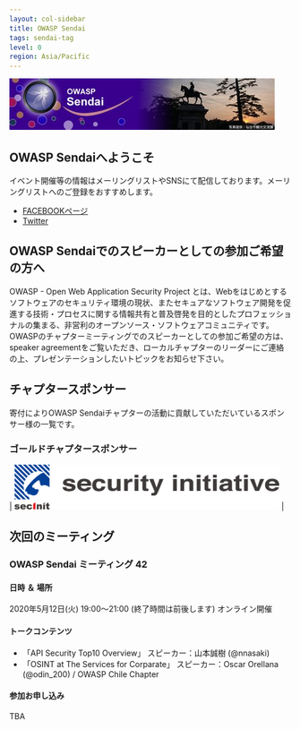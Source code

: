 ```yaml
---
layout: col-sidebar
title: OWASP Sendai
tags: sendai-tag
level: 0
region: Asia/Pacific
---
```


![OWASP Sendai Logo](assets/images/logo_owasp_sendai.jpg)

## OWASP Sendaiへようこそ

イベント開催等の情報はメーリングリストやSNSにて配信しております。メーリングリストへのご登録をおすすめします。
- [FACEBOOKページ](https://www.facebook.com/owaspsendai/)
- [Twitter](https://twitter.com/OWASP_Sendai)

## OWASP Sendaiでのスピーカーとしての参加ご希望の方へ

OWASP - Open Web Application Security Project
とは、Webをはじめとするソフトウェアのセキュリティ環境の現状、またセキュアなソフトウェア開発を促進する技術・プロセスに関する情報共有と普及啓発を目的としたプロフェッショナルの集まる、非営利のオープンソース・ソフトウェアコミュニティです。OWASPのチャプターミーティングでのスピーカーとしての参加ご希望の方は、 speaker agreementをご覧いただき、ローカルチャプターのリーダーにご連絡の上、プレゼンテーションしたいトピックをお知らせ下さい。

## チャプタースポンサー

寄付によりOWASP Sendaiチャプターの活動に貢献していただいているスポンサー様の一覧です。

### ゴールドチャプタースポンサー

| [<img src="assets/images/securityinitiative.png" height="80px">](https://security-initiative.co.jp) |

## 次回のミーティング
### OWASP Sendai ミーティング 42
#### 日時 ＆ 場所

2020年5月12日(火) 19:00～21:00 (終了時間は前後します) オンライン開催

#### トークコンテンツ

* 「API Security Top10 Overview」 スピーカー：山本誠樹 (@nnasaki)
* 「OSINT at The Services for Corparate」 スピーカー：Oscar Orellana (@odin_200)  / OWASP Chile Chapter

#### 参加お申し込み

TBA
<!--[お申し込みページへ](https://owaspsendai.connpass.com/event/132635/)-->



<!-- Standard Chapter Page Template
This is an example of a Project or Chapter page.
Please change these items to indicate the actual information you wish to present. In addition to this information, the 'front-matter' above the text should be modified to reflect your actual information.  An explanation of each of the front-matter items is below:

{front matter for this file}

```
- layout: This is the layout used by project and chapter pages.  You should leave this value as col-sidebar
- title: This is the title of your project or chapter page, usually the name.  For example, OWASP Zed Attack Proxy or OWASP Baltimore
- tags: This is a space-delimited list of tags you associate with your project or chapter.  If you are using tabs, at least one of these tags should be unique in order to be used in the tabs files (an example tab is included in this repo) 
- region: This is the region you are in according to our data
```

{copy for this file (index.md)}
Replace the text above the commented area with your information in the format below:
```
## Welcome
Include some information here about your chapter

## Participation
The Open Web Application Security Project (OWASP) is a nonprofit foundation that works to improve the security of software. All of our projects ,tools, documents, forums, and chapters are free and open to anyone interested in improving application security. 

Chapters are led by local leaders in accordance with the [Chapter Leader Handbook](/www-policy/rules-of-procedure/chapter-handbook). Financial contributions should only be made online using the authorized online donation button. To be a SPEAKER at ANY OWASP Chapter in the world simply review the [speaker agreement](/www-policy/speaker-agreement) and then contact the local chapter leader with details of what OWASP Project, independent research, or related software security topic you would like to present.

Everyone is welcome and encouraged to participate in our [Projects](/projects), [Local Chapters](/chapters), [Events](/events), [Online Groups](https://groups.google.com/a/owasp.com/){:target='_blank'}, and [Community Slack Channel](https://owasp.slack.com/){:target='_blank'}. We especially encourage diversity in all our initiatives. OWASP is a fantastic place to learn about application security, to network, and even to build your reputation as an expert. We also encourage you to be [become a member](/membership) or consider a [donation](/donate) to support our ongoing work.

## Local News
- Meeting Location
- Everyone is welcome to join us at our chapter meetings.

```
{info.md}

This separate file is where you should place links to your Google Group and Meetup page. It will be automatically rendered in the column sidebar.

{leaders.md}

Another separate file that should simply include each leaders name with mailto link as a list. It will also be automatically rendered in the column sidebar.

-->
